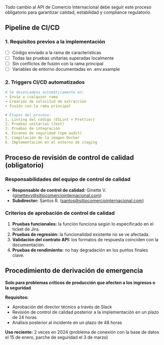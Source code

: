 Todo cambio al API de Comercio Internacional debe seguir este proceso obligatorio para garantizar calidad, estabilidad y compliance regulatorio.

## Pipeline de CI/CD

### 1. Requisitos previos a la implementación
- [ ] Código enviado a la rama de características
- [ ] Todas las pruebas unitarias superadas localmente
- [ ] Sin conflictos de fusión con la rama principal
- [ ] Variables de entorno documentadas en .env.example

### 2. Triggers CI/CD automatizados
```yaml
# Se desencadena automáticamente en:
- Envío a cualquier rama
- Creación de solicitud de extracción
- Fusión con la rama principal

# Etapas del proceso:
1. Linting del código (ESLint + Prettier)
2. Pruebas unitarias (Jest)
3. Pruebas de integración 
4. Escaneo de seguridad (npm audit)
5. Compilación de la imagen Docker
6. Implementación en el entorno de staging
````


## Proceso de revisión de control de calidad (obligatorio)

### Responsabilidades del equipo de control de calidad

- **Responsable de control de calidad:** Ginette V. (ginettevv@sitiocomerciointernacional.com)
- **Subdirector:** Santos R. (santos@sitiocomerciointernacional.com)

 ### Criterios de aprobación de control de calidad

1. **Pruebas funcionales:** la función funciona según lo especificado en el ticket de Jira.
2. **Pruebas de regresión:** la funcionalidad existente no se ve afectada.
3. **Validación del contrato API:** los formatos de respuesta coinciden con la documentación.
4. **Pruebas de rendimiento:** no hay degradación en los puntos finales clave.


## Procedimiento de derivación de emergencia

**Solo para problemas críticos de producción que afecten a los ingresos o la seguridad**

**Requisitos:**

- Aprobación del director técnico a través de Slack
- Revisión de control de calidad posterior a la implementación en un plazo de 24 horas
- Análisis posterior al incidente en un plazo de 48 horas

**Uso reciente:** 2 veces en 2024 (problema de conexión con la base de datos el 15 de enero, parche de seguridad el 3 de marzo)

